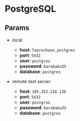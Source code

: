 # PostgreSQL

## Params

 * local

    * **host**: `leprechaun_postgres`
    * **port**: `5432`
    * **user**: `postgres`
    * **password**: `barabaka35`
    * **database**: `postgres`

 * remote test server

    * **host**: `185.253.218.139`
    * **port**: `5432`
    * **user**: `postgres`
    * **password**: `barabaka35`
    * **database**: `postgres`
